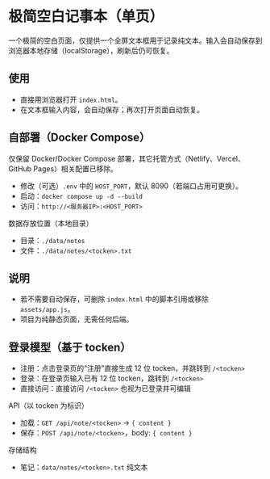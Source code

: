 # 极简空白记事本（单页）

一个极简的空白页面，仅提供一个全屏文本框用于记录纯文本。输入会自动保存到浏览器本地存储（localStorage），刷新后仍可恢复。

## 使用

- 直接用浏览器打开 `index.html`。
- 在文本框输入内容，会自动保存；再次打开页面自动恢复。

## 自部署（Docker Compose）

仅保留 Docker/Docker Compose 部署，其它托管方式（Netlify、Vercel、GitHub Pages）相关配置已移除。

- 修改（可选）`.env` 中的 `HOST_PORT`，默认 8090（若端口占用可更换）。
- 启动：`docker compose up -d --build`
- 访问：`http://<服务器IP>:<HOST_PORT>`
 
数据存放位置（本地目录）
- 目录：`./data/notes`
- 文件：`./data/notes/<tocken>.txt`

## 说明

- 若不需要自动保存，可删除 `index.html` 中的脚本引用或移除 `assets/app.js`。
- 项目为纯静态页面，无需任何后端。
 
## 登录模型（基于 tocken）

- 注册：点击登录页的“注册”直接生成 12 位 tocken，并跳转到 `/<tocken>`
- 登录：在登录页输入已有 12 位 tocken，跳转到 `/<tocken>`
- 直接访问：直接访问 `/<tocken>` 也视为已登录并可编辑

API（以 tocken 为标识）
- 加载：`GET /api/note/<tocken>` → `{ content }`
- 保存：`POST /api/note/<tocken>`，body: `{ content }`

存储结构
- 笔记：`data/notes/<tocken>.txt` 纯文本
